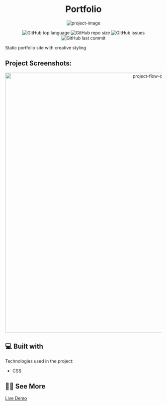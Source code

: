 <h1 align="center" id="title">Portfolio</h1>

<p align="center"><img src="https://socialify.git.ci/Spawn9986/generic-portfolio/image?language=1&amp;name=1&amp;owner=1&amp;theme=Auto" alt="project-image"></p>

<p align="center">
<img alt="GitHub top language" src="https://img.shields.io/github/languages/top/Spawn9986/generic-portfolio?logo=GitHub&style=flat-square"> <img alt="GitHub repo size" src="https://img.shields.io/github/repo-size/Spawn9986/generic-portfolio?logo=Github&style=flat-square"> <img alt="GitHub issues" src="https://img.shields.io/github/issues/Spawn9986/generic-portfolio?logo=GitHub&style=flat-square"> <img alt="GitHub last commit" src="https://img.shields.io/github/last-commit/Spawn9986/generic-portfolio?logo=GitHub&style=flat-square">
</p>

<p id="description">Static portfolio site with creative styling</p>

<h2>Project Screenshots:</h2>

<div align="center">
<img src="https://github.com/Spawn9986/portfolio/blob/main/screenshot/portfolio.png" alt="project-flow-chart" width="926" height="833"/>
</div>

<h2>💻 Built with</h2>

Technologies used in the project:

- CSS

<h2>👨‍💻 See More</h2>

<a href="https://spawn9986.github.io/generic-portfolio/">Live Demo</a>
